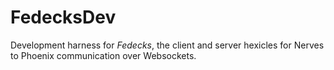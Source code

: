 # FedecksDev

Development harness for _Fedecks_, the client and server hexicles for Nerves to Phoenix communication over Websockets.


